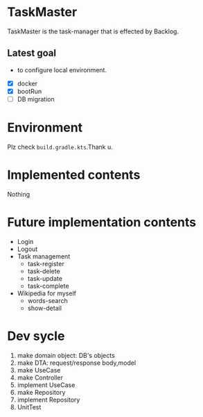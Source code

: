 # TaskMaster
TaskMaster is the task-manager that is effected by Backlog.

## Latest goal
* to configure local environment.
- [x] docker
- [x] bootRun
- [ ] DB migration 

# Environment
Plz check `build.gradle.kts`.Thank u.

# Implemented contents
Nothing

# Future implementation contents
* Login
* Logout
* Task management
  * task-register
  * task-delete
  * task-update
  * task-complete
* Wikipedia for myself
  * words-search
  * show-detail

# Dev sycle
1. make domain object: DB's objects
2. make DTA: request/response body,model
3. make UseCase
4. make Controller
5. implement UseCase
6. make Repository
7. implement Repository
8. UnitTest

